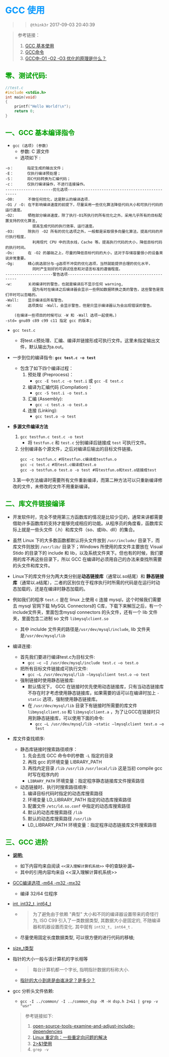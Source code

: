 # <font color=#0099ff> **GCC 使用** </font>

>> `@think3r` 2017-09-03 20:40:39  

> 参考链接： 
>1. [GCC 基本使用](http://www.cnblogs.com/ggjucheng/archive/2011/12/14/2287738.html)
>2. [GCC命令](http://man.linuxde.net/gcc)
>3. [GCC中-O1 -O2 -O3 优化的原理是什么？](https://www.zhihu.com/question/27090458)

## <font color=#009A000> 零、测试代码: </font>

```c
//test.c
#include <stdio.h>
int main(void)
{
    printf("Hello World!\n");
    return 0;
}
```



## <font color=#009A000> 一、GCC 基本编译指令 </font>

- `gcc (选项) (参数)`
  - 参数: C 源文件
  - 选项如下 :

```shell
-o：      指定生成的输出文件； 
-E：      仅执行编译预处理； 
-S：      将C代码转换为汇编代码； 
-c：      仅执行编译操作，不进行连接操作。
---------------------优化选项-----------------------------------------------
-O0:      不做任何优化，这是默认的编译选项.
-O1 / -O: 在不影响编译速度的前提下，尽量采用一些优化算法降低代码大小和可执行代码的运行速度。
-O2:      牺牲部分编译速度，除了执行-O1所执行的所有优化之外，采用几乎所有的目标配置支持的优化算法,
            提高生成代码的执行效率、运行速度。
-03:      除执行 -O2 所有的优化选项之外，一般都是采取很多向量化算法，提高代码的并行执行程度，
            利用现代 CPU 中的流水线，Cache 等。提高执行代码的大小，降低目标代码的执行时间。
-Os:      在 -O2 的基础之上，尽量的降低目标代码的大小，这对于存储容量很小的设备来说非常重要。
-Og:      精心挑选部分与-g选项不冲突的优化选项，当然就能提供合理的优化水平，
            同时产生较好的可调试信息和对语言标准的遵循程度。
---------------------警告选项-----------------------------------------------
-w:       关闭编译时的警告，也就是编译后不显示任何 warning, 
            因为有时在编译之后编译器会显示一些例如数据转换之类的警告，这些警告是我们平时可以忽略的。
-Wall:    显示编译后所有警告。
-W:       选项类似 -Wall，会显示警告，但是只显示编译器认为会出现错误的警告。

    (在编译一些项目的时候可以 -W 和 -Wall 选项一起使用。)
-std= gnu89 c89 c99 c11 指定 gcc 的版本;
```

- `gcc test.c`
    - 将test.c预处理、汇编、编译并链接形成可执行文件。这里未指定输出文件，默认输出为a.out。 

- 一步到位的编译指令: **`gcc test.c -o test`**
    - 包含了如下四个编译过程：
        1. 预处理 (Preprocess)：
            - `gcc -E test.c -o test.i` 或 `gcc -E test.c`
        2. 编译为汇编代码 (Compilation)：
            - `gcc -S test.i -o test.s`
        3. 汇编 (Assembly):
            - `gcc -c test.s -o test.o`
        4. 连接 (Linking):
            - `gcc test.o -o test`

- **多源文件编译方法**
    1. `gcc testfun.c test.c -o test` 
        - 将 `testfun.c` 和 `test.c` 分别编译后链接成 `test` 可执行文件。   
    2. 分别编译各个源文件，之后对编译后输出的目标文件链接。 
        ```shell
        gcc -c testfun.c #将testfun.c编译成testfun.o 
        gcc -c test.c #将test.c编译成test.o 
        gcc -o testfun.o test.o -o test #将testfun.o和test.o链接成test 
        ```
    3.第一中方法编译时需要所有文件重新编译，而第二种方法可以只重新编译修改的文件，未修改的文件不用重新编译。


## <font color=#009A000> 二、库文件链接编译 </font>

- 开发软件时，完全不使用第三方函数库的情况是比较少见的，通常来讲都需要借助许多函数库的支持才能够完成相应的功能。从程序员的角度看，函数库实际上就是一些头文件（.h）和库文件（so、或lib、dll）的集合。

- 虽然 Linux 下的大多数函数都默认将头文件放到     `/usr/include/` 目录下，而库文件则放到 `/usr/lib/` 目录下；Windows 所使用的库文件主要放在 Visual Stido 的目录下的 include 和 lib，以及系统文件夹下。但也有的时候，我们要用的库不再这些目录下，所以 GCC 在编译时必须用自己的办法来查找所需要的头文件和库文件。

- Linux下的库文件分为两大类分别是**动态链接库**（通常以.so结尾）和 **静态链接库**（通常以.a结尾），二者的区别仅在于程序执行时所需的代码是在运行时动态加载的，还是在编译时静态加载的。

- 例如我们的程序  `test.c` 是在 linux 上使用 c 连接 mysql，这个时候我们需要去 mysql 官网下载 MySQL Connectors的 C库，下载下来解压之后，有一个 include文件夹，里面包含mysql connectors 的头文件，还有一个 lib 文件夹，里面包含二进制 so 文件 `libmysqlclient.so`
    - 其中 inclulde 文件夹的路径是`/usr/dev/mysql/include`, lib 文件夹是`/usr/dev/mysql/lib`
- 编译连接:
    - 首先我们要进行编译test.c为目标文件:
        - `gcc –c –I /usr/dev/mysql/include test.c –o test.o`
    - 把所有目标文件链接成可执行文件:
        - `gcc –L /usr/dev/mysql/lib –lmysqlclient test.o –o test`
    - 强制链接时使用静态链接库:
        - 默认情况下， GCC 在链接时优先使用动态链接库，只有当动态链接库不存在时才考虑使用静态链接库，如果需要的话可以在编译时加上 `-static` 选项，强制使用静态链接库。
        - 在 `/usr/dev/mysql/lib` 目录下有链接时所需要的库文件 `libmysqlclient.so` 和 `libmysqlclient.a` ，为了让GCC在链接时只用到静态链接库，可以使用下面的命令:
            - `gcc –L /usr/dev/mysql/lib –static –lmysqlclient test.o –o test`
- 库文件查找顺序:
    - 静态库链接时搜索路径顺序：          
        1. 先会去找 GCC 命令中的参数 `-L` 指定的目录     
        2. 再找 gcc 的环境变量 LIBRARY_PATH       
        3. 再找内定目录 `/lib` `/usr/lib` `/usr/local/lib` 这是当初 compile gcc 时写在程序内的
        - `LIBRARY_PATH` 环境变量：指定程序静态链接库文件搜索路径
    - 动态链接时、执行时搜索路径顺序:
        1. 编译目标代码时指定的动态库搜索路径
        2. 环境变量 LD_LIBRARY_PATH 指定的动态库搜索路径
        3. 配置文件 `/etc/ld.so.conf` 中指定的动态库搜索路径
        4. 默认的动态库搜索路径 `/lib`
        5. 默认的动态库搜索路径 `/usr/lib`
        - LD_LIBRARY_PATH 环境变量：指定程序动态链接库文件搜索路径

## <font color=#009A000> 三、GCC 进阶 </font>
- **<u>说明:</u>**  
    - 如下内容均来自阅读 `<<深入理解计算机系统>>` 中的查缺补漏~     
    - 其中的引用内容均来自 <<深入理解计算机系统>>

- [GCC编译选项 -m64 -m32 -mx32](https://blog.csdn.net/yyywill/article/details/54426900)
    - 编译 32/64 位程序
- [int, int32_t, int64_t](https://www.cnblogs.com/Free-Thinker/p/7058773.html)
    - > 为了避免由于依赖 "典型" 大小和不同的编译器设置带来的奇怪行为, ISO C99 引入了一类数据类型, 其数据大小是固定的, 不随编译器和机器设置而变化. 其中就有 `int32_t, int64_t` .
    - 尽量使用固定长度数据类型, 可以很方便的进行代码的移植;
- [size_t类型](https://www.cnblogs.com/zzw818/p/6912959.html)
- 指针的大小一般与该计算机的字长相等
    - > 每台计算机都一个字长, 指明指针数据的标称大小. 
    - [指针的大小到底是由谁决定？是多少？](https://www.cnblogs.com/noble/p/4144167.html)

- gcc 分析头文件依赖:
    - `gcc -I ../common/ -I ../common_dsp -M -H dsp.h 2>&1 | grep -v "usr"`
    > 参考链接如下:
    > 1. [open-source-tools-examine-and-adjust-include-dependencies](http://gernotklingler.com/blog/open-source-tools-examine-and-adjust-include-dependencies/)
    > 2. [Linux 重定向：一些重定向问题的解决](http://blog.chinaunix.net/uid-28903506-id-4931889.html)
    > 3. [2>&1使用](https://www.cnblogs.com/yangyongzhi/p/3364939.html)
    > 4. `grep -v`
